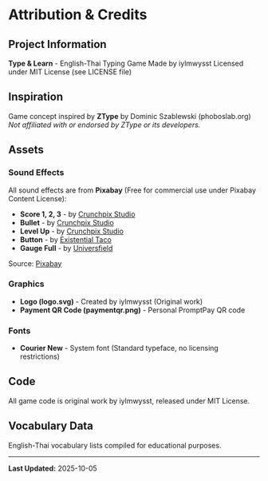 # Attribution & Credits

## Project Information

**Type & Learn** - English-Thai Typing Game
Made by iylmwysst
Licensed under MIT License (see LICENSE file)

## Inspiration

Game concept inspired by **ZType** by Dominic Szablewski (phoboslab.org)
*Not affiliated with or endorsed by ZType or its developers.*

## Assets

### Sound Effects
All sound effects are from **Pixabay** (Free for commercial use under Pixabay Content License):

- **Score 1, 2, 3** - by [Crunchpix Studio](https://pixabay.com/users/freesound_crunchpixstudio-49769582/)
- **Bullet** - by [Crunchpix Studio](https://pixabay.com/users/freesound_crunchpixstudio-49769582/)
- **Level Up** - by [Crunchpix Studio](https://pixabay.com/users/freesound_crunchpixstudio-49769582/)
- **Button** - by [Existential Taco](https://pixabay.com/users/existentialtaco-51014313/)
- **Gauge Full** - by [Universfield](https://pixabay.com/users/universfield-28281460/)

Source: [Pixabay](https://pixabay.com/)

### Graphics

- **Logo (logo.svg)** - Created by iylmwysst (Original work)
- **Payment QR Code (paymentqr.png)** - Personal PromptPay QR code

### Fonts

- **Courier New** - System font (Standard typeface, no licensing restrictions)

## Code

All game code is original work by iylmwysst, released under MIT License.

## Vocabulary Data

English-Thai vocabulary lists compiled for educational purposes.

---

**Last Updated:** 2025-10-05
